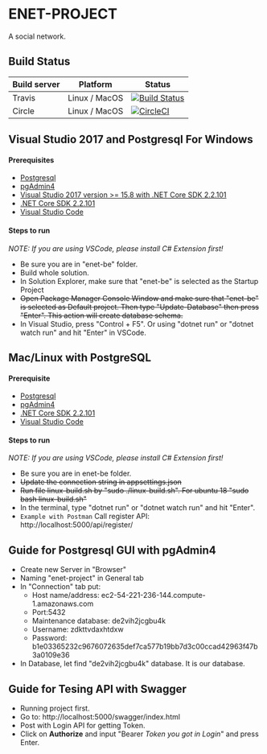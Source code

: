 # ENET-PROJECT
A social network.


## Build Status
| Build server    | Platform       | Status            |
|-----------------|----------------|-------------------|
|Travis           | Linux / MacOS  |[![Build Status](https://travis-ci.com/DatNgoHaVan/enet-project.svg?token=44Dp4xgu5dU6gYhiYCoY&branch=dev)](https://travis-ci.com/DatNgoHaVan/enet-project)|
|Circle           | Linux / MacOS  |[![CircleCI](https://circleci.com/gh/DatNgoHaVan/enet-project/tree/dev.svg?style=svg&circle-token=0f59b88df225bbb90fc51868916971d0b2c58cf3)](https://circleci.com/gh/DatNgoHaVan/enet-project/tree/dev)|


## Visual Studio 2017 and Postgresql For Windows

#### Prerequisites

- [Postgresql](https://www.postgresql.org/download/windows/)
- [pgAdmin4](https://www.pgadmin.org/download/pgadmin-4-windows/)
- [Visual Studio 2017 version >= 15.8 with .NET Core SDK 2.2.101](https://www.microsoft.com/net/download/all)
- [.NET Core SDK 2.2.101](https://www.microsoft.com/net/download/all)
- [Visual Studio Code](https://code.visualstudio.com/download)

#### Steps to run
*NOTE: If you are using VSCode, please install C# Extension first!*
- Be sure you are in "enet-be" folder.
- Build whole solution.
- In Solution Explorer, make sure that "enet-be" is selected as the Startup Project
- ~~Open Package Manager Console Window and make sure that "enet-be" is selected as Default project. Then type "Update-Database" then press "Enter". This action will create database schema.~~
- In Visual Studio, press "Control + F5". Or using "dotnet run" or "dotnet watch run" and hit "Enter" in VSCode.

## Mac/Linux with PostgreSQL

#### Prerequisite

- [Postgresql](https://www.postgresql.org/download/)
- [pgAdmin4](https://www.pgadmin.org/download/)
- [.NET Core SDK 2.2.101](https://www.microsoft.com/net/download/all)
- [Visual Studio Code](https://code.visualstudio.com/download)

#### Steps to run
*NOTE: If you are using VSCode, please install C# Extension first!* 
- Be sure you are in enet-be folder.
- ~~Update the connection string in appsettings.json~~
- ~~Run file linux-build.sh by "sudo ./linux-build.sh". For ubuntu 18 "sudo bash linux-build.sh"~~
- In the terminal, type "dotnet run" or "dotnet watch run" and hit "Enter".
- `Example with Postman` Call register API: http://localhost:5000/api/register/

## Guide for Postgresql GUI with pgAdmin4
- Create new Server in "Browser"
- Naming "enet-project" in General tab
- In "Connection" tab put:
    - Host name/address: ec2-54-221-236-144.compute-1.amazonaws.com
    - Port:5432
    - Maintenance database: de2vih2jcgbu4k
    - Username: zdkttvdaxhtdxw
    - Password: b1e03365232c9676072635def7ca577b19bb7d3c00ccad42963f47b3a0109e36
- In Database, let find "de2vih2jcgbu4k" database. It is our database.

## Guide for Tesing API with Swagger
- Running project first.
- Go to: http://localhost:5000/swagger/index.html
- Post with Login API for getting Token.
- Click on **Authorize** and input "Bearer *Token you got in Login*" and press Enter.